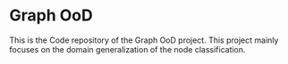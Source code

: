 # Graph OoD
This is the Code repository of the Graph OoD project. This project mainly focuses on the domain generalization of the  node classification.
